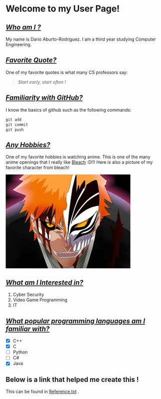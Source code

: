 # **Welcome to my User Page!**
## *[Who am I ?](#who-am-i-)*
My name is Dario Aburto-Rodriguez. I am a third year studying Computer Engineering. 

## *[Favorite Quote?](#favorite-quote)* 
One of my favorite quotes is what many CS professors say: 
> *Start early, start often !*

## *[Familiarity with GitHub?](#familiarity-with-github)*
I know the basics of github such as the following commands: 
```
git add
git commit 
git push 
```
## *[Any Hobbies?](#any-hobbies)*
One of my favorite hobbies is watching anime. This is one of the many anime openings that I really like [Bleach](https://www.youtube.com/watch?v=dfh4JuzYNpM&ab_channel=CrunchyrollCollection) :D!!! Here is also a picture of my favorite character from bleach!

![](ichigo.jpeg)

## *[What am I Interested in?](#what-am-i-interested-in)* ##
1. Cyber Security  
2. Video Game Programming 
3. IT

## *[What popular programming languages am I familiar with?](#what-popular-programming-languages-am-i-familiar-with)*

- [x] C++
- [x] C
- [ ] Python 
- [ ] C#
- [x] Java   

 ## Below is a link that helped me create this ! ##
 This can be found in [Reference.txt](Reference.txt) .



